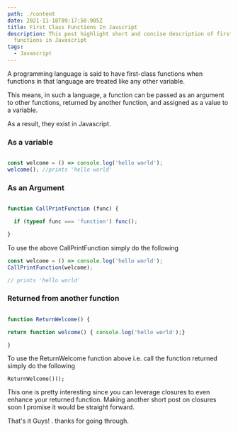 ```yaml
---
path: ./content
date: 2021-11-18T09:17:50.905Z
title: First Class Functions In Javscript
description: This post highlight short and concise description of first class
  functions in Javascript
tags:
  - Javascript
---
```

A programming language is said to have first-class functions when functions in that language are treated like any other variable.

This means, in such a language, a function can be passed as an argument to other functions, returned by another function, and assigned as a value to a variable.

As a result, they exist in Javascript.


### As a variable 

```javascript

const welcome = () => console.log('hello world');
welcome(); //prints 'hello world'
```


### As an Argument

```javascript

function CallPrintFunction (func) {

  if (typeof func === 'function') func(); 

}

```

To use the above CallPrintFunction simply do the following

```javascript
const welcome = () => console.log('hello world');
CallPrintFunction(welcome);

// prints 'hello world'

```


### Returned from another function

```javascript

function ReturnWelcome() {

return function welcome() { console.log('hello world');}

}

```

To use the ReturnWelcome function above i.e. call the function returned simply do the following

```
ReturnWelcome()();
```

This one is pretty interesting since you can leverage closures to even enhance your returned function. Making another short post on closures soon I promise it would be straight forward.


That's it Guys! . thanks for going through.